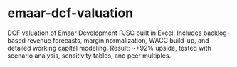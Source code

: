 # emaar-dcf-valuation
DCF valuation of Emaar Development PJSC built in Excel. Includes backlog-based revenue forecasts, margin normalization, WACC build-up, and detailed working capital modeling. Result: ~+92% upside, tested with scenario analysis, sensitivity tables, and peer multiples.
